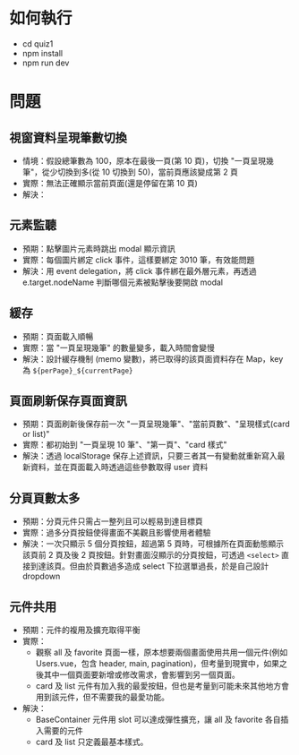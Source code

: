 # 如何執行

- cd quiz1
- npm install
- npm run dev

# 問題

## 視窗資料呈現筆數切換

- 情境：假設總筆數為 100，原本在最後一頁(第 10 頁)，切換 "一頁呈現幾筆"，從少切換到多(從 10 切換到 50)，當前頁應該變成第 2 頁
- 實際：無法正確顯示當前頁面(還是停留在第 10 頁)
- 解決：

## 元素監聽

- 預期：點擊圖片元素時跳出 modal 顯示資訊
- 實際：每個圖片綁定 click 事件，這樣要綁定 3010 筆，有效能問題
- 解決：用 event delegation，將 click 事件綁在最外層元素，再透過 e.target.nodeName 判斷哪個元素被點擊後要開啟 modal

## 緩存

- 預期：頁面載入順暢
- 實際：當 "一頁呈現幾筆" 的數量變多，載入時間會變慢
- 解決：設計緩存機制 (memo 變數)，將已取得的該頁面資料存在 Map，key 為 `${perPage}_${currentPage}`

## 頁面刷新保存頁面資訊

- 預期：頁面刷新後保存前一次 "一頁呈現幾筆"、"當前頁數"、"呈現樣式(card or list)"
- 實際：都初始到 "一頁呈現 10 筆"、"第一頁"、"card 樣式"
- 解決：透過 localStorage 保存上述資訊，只要三者其一有變動就重新寫入最新資料，並在頁面載入時透過這些參數取得 user 資料

## 分頁頁數太多

- 預期：分頁元件只需占一整列且可以輕易到達目標頁
- 實際：過多分頁按鈕使得畫面不美觀且影響使用者體驗
- 解決：一次只顯示 5 個分頁按鈕，超過第 5 頁時，可根據所在頁面動態顯示該頁前 2 頁及後 2 頁按鈕。針對畫面沒顯示的分頁按鈕，可透過 `<select>` 直接到達該頁。但由於頁數過多造成 select 下拉選單過長，於是自己設計 dropdown

## 元件共用

- 預期：元件的複用及擴充取得平衡
- 實際：
  - 觀察 all 及 favorite 頁面一樣，原本想要兩個畫面使用共用一個元件(例如 Users.vue，包含 header, main, pagination)，但考量到現實中，如果之後其中一個頁面要新增或修改需求，會影響到另一個頁面。
  - card 及 list 元件有加入我的最愛按鈕，但也是考量到可能未來其他地方會用到該元件，但不需要我的最愛功能。
- 解決：
  - BaseContainer 元件用 slot 可以達成彈性擴充，讓 all 及 favorite 各自插入需要的元件
  - card 及 list 只定義最基本樣式。
